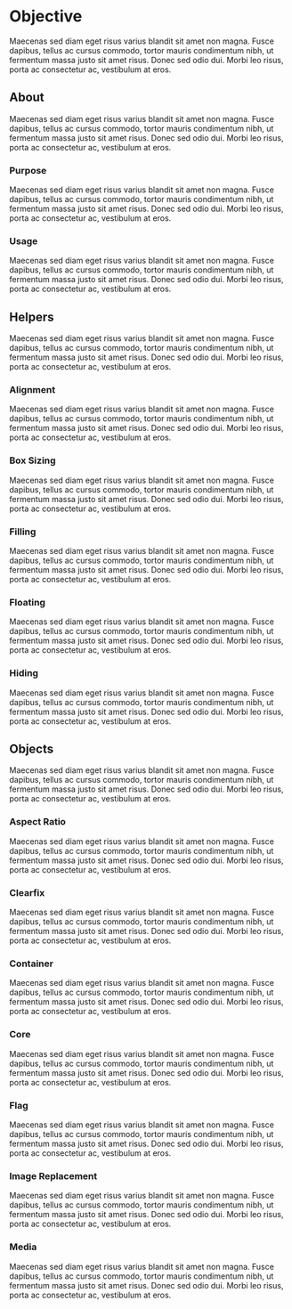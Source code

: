 # Objective

Maecenas sed diam eget risus varius blandit sit amet non magna. Fusce dapibus, tellus ac cursus commodo, tortor mauris condimentum nibh, ut fermentum massa justo sit amet risus. Donec sed odio dui. Morbi leo risus, porta ac consectetur ac, vestibulum at eros.

## About

Maecenas sed diam eget risus varius blandit sit amet non magna. Fusce dapibus, tellus ac cursus commodo, tortor mauris condimentum nibh, ut fermentum massa justo sit amet risus. Donec sed odio dui. Morbi leo risus, porta ac consectetur ac, vestibulum at eros.

### Purpose

Maecenas sed diam eget risus varius blandit sit amet non magna. Fusce dapibus, tellus ac cursus commodo, tortor mauris condimentum nibh, ut fermentum massa justo sit amet risus. Donec sed odio dui. Morbi leo risus, porta ac consectetur ac, vestibulum at eros.

### Usage

Maecenas sed diam eget risus varius blandit sit amet non magna. Fusce dapibus, tellus ac cursus commodo, tortor mauris condimentum nibh, ut fermentum massa justo sit amet risus. Donec sed odio dui. Morbi leo risus, porta ac consectetur ac, vestibulum at eros.

## Helpers

Maecenas sed diam eget risus varius blandit sit amet non magna. Fusce dapibus, tellus ac cursus commodo, tortor mauris condimentum nibh, ut fermentum massa justo sit amet risus. Donec sed odio dui. Morbi leo risus, porta ac consectetur ac, vestibulum at eros.

### Alignment

Maecenas sed diam eget risus varius blandit sit amet non magna. Fusce dapibus, tellus ac cursus commodo, tortor mauris condimentum nibh, ut fermentum massa justo sit amet risus. Donec sed odio dui. Morbi leo risus, porta ac consectetur ac, vestibulum at eros.

### Box Sizing

Maecenas sed diam eget risus varius blandit sit amet non magna. Fusce dapibus, tellus ac cursus commodo, tortor mauris condimentum nibh, ut fermentum massa justo sit amet risus. Donec sed odio dui. Morbi leo risus, porta ac consectetur ac, vestibulum at eros.

### Filling

Maecenas sed diam eget risus varius blandit sit amet non magna. Fusce dapibus, tellus ac cursus commodo, tortor mauris condimentum nibh, ut fermentum massa justo sit amet risus. Donec sed odio dui. Morbi leo risus, porta ac consectetur ac, vestibulum at eros.

### Floating

Maecenas sed diam eget risus varius blandit sit amet non magna. Fusce dapibus, tellus ac cursus commodo, tortor mauris condimentum nibh, ut fermentum massa justo sit amet risus. Donec sed odio dui. Morbi leo risus, porta ac consectetur ac, vestibulum at eros.

### Hiding

Maecenas sed diam eget risus varius blandit sit amet non magna. Fusce dapibus, tellus ac cursus commodo, tortor mauris condimentum nibh, ut fermentum massa justo sit amet risus. Donec sed odio dui. Morbi leo risus, porta ac consectetur ac, vestibulum at eros.

## Objects

Maecenas sed diam eget risus varius blandit sit amet non magna. Fusce dapibus, tellus ac cursus commodo, tortor mauris condimentum nibh, ut fermentum massa justo sit amet risus. Donec sed odio dui. Morbi leo risus, porta ac consectetur ac, vestibulum at eros.

### Aspect Ratio

Maecenas sed diam eget risus varius blandit sit amet non magna. Fusce dapibus, tellus ac cursus commodo, tortor mauris condimentum nibh, ut fermentum massa justo sit amet risus. Donec sed odio dui. Morbi leo risus, porta ac consectetur ac, vestibulum at eros.

### Clearfix

Maecenas sed diam eget risus varius blandit sit amet non magna. Fusce dapibus, tellus ac cursus commodo, tortor mauris condimentum nibh, ut fermentum massa justo sit amet risus. Donec sed odio dui. Morbi leo risus, porta ac consectetur ac, vestibulum at eros.

### Container

Maecenas sed diam eget risus varius blandit sit amet non magna. Fusce dapibus, tellus ac cursus commodo, tortor mauris condimentum nibh, ut fermentum massa justo sit amet risus. Donec sed odio dui. Morbi leo risus, porta ac consectetur ac, vestibulum at eros.

### Core

Maecenas sed diam eget risus varius blandit sit amet non magna. Fusce dapibus, tellus ac cursus commodo, tortor mauris condimentum nibh, ut fermentum massa justo sit amet risus. Donec sed odio dui. Morbi leo risus, porta ac consectetur ac, vestibulum at eros.

### Flag

Maecenas sed diam eget risus varius blandit sit amet non magna. Fusce dapibus, tellus ac cursus commodo, tortor mauris condimentum nibh, ut fermentum massa justo sit amet risus. Donec sed odio dui. Morbi leo risus, porta ac consectetur ac, vestibulum at eros.

### Image Replacement

Maecenas sed diam eget risus varius blandit sit amet non magna. Fusce dapibus, tellus ac cursus commodo, tortor mauris condimentum nibh, ut fermentum massa justo sit amet risus. Donec sed odio dui. Morbi leo risus, porta ac consectetur ac, vestibulum at eros.

### Media

Maecenas sed diam eget risus varius blandit sit amet non magna. Fusce dapibus, tellus ac cursus commodo, tortor mauris condimentum nibh, ut fermentum massa justo sit amet risus. Donec sed odio dui. Morbi leo risus, porta ac consectetur ac, vestibulum at eros.
